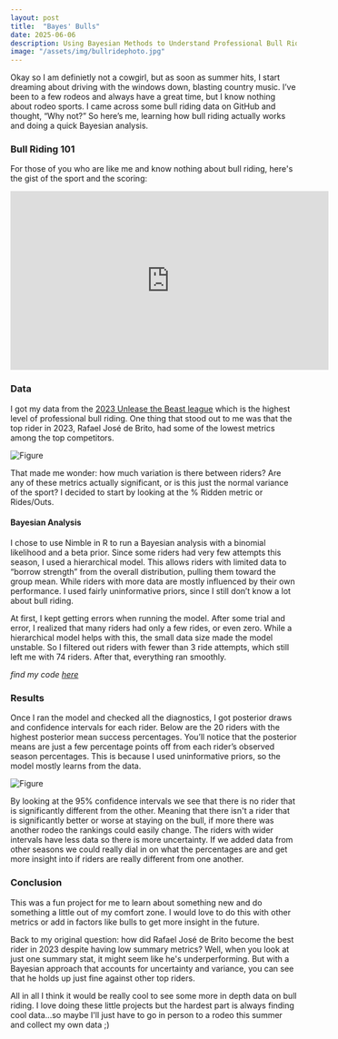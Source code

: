 ```yaml
---
layout: post
title:  "Bayes' Bulls"
date: 2025-06-06
description: Using Bayesian Methods to Understand Professional Bull Riders
image: "/assets/img/bullridephoto.jpg"
---
```


<p class="intro"><span class="dropcap">O</span>kay so I am definietly not a cowgirl, but as soon as summer hits, I start dreaming about driving with the windows down, blasting country music. I’ve been to a few rodeos and always have a great time, but I know nothing about rodeo sports. I came across some bull riding data on GitHub and thought, “Why not?” So here’s me, learning how bull riding actually works and doing a quick Bayesian analysis.</p>

### Bull Riding 101

For those of you who are like me and know nothing about bull riding, here's the gist of the sport and the scoring:

<iframe width="560" height="315" 
        src="https://www.youtube.com/embed/ZSNnK14uRGE" 
        frameborder="0" 
        allow="accelerometer; autoplay; clipboard-write; encrypted-media; gyroscope; picture-in-picture; web-share" 
        allowfullscreen>
</iframe>



### Data

I got my data from the [2023 Unlease the Beast league](https://azcms.pbr.com/statistics/rider/?season=2023&tour=PBR-US) which is the highest level of professional bull riding. One thing that stood out to me was that the top rider in 2023, Rafael José de Brito, had some of the lowest metrics among the top competitors.

![Figure]({{site.url}}/{{site.baseurl}}/assets/img/bullridetable.jpg)

That made me wonder: how much variation is there between riders? Are any of these metrics actually significant, or is this just the normal variance of the sport? I decided to start by looking at the % Ridden metric or Rides/Outs.

#### Bayesian Analysis

I chose to use Nimble in R to run a Bayesian analysis with a binomial likelihood and a beta prior. Since some riders had very few attempts this season, I used a hierarchical model. This allows riders with limited data to “borrow strength” from the overall distribution, pulling them toward the group mean. While riders with more data are mostly influenced by their own performance. I used fairly uninformative priors, since I still don’t know a lot about bull riding.

At first, I kept getting errors when running the model. After some trial and error, I realized that many riders had only a few rides, or even zero. While a hierarchical model helps with this, the small data size made the model unstable. So I filtered out riders with fewer than 3 ride attempts, which still left me with 74 riders. After that, everything ran smoothly.

*find my code [here](https://github.com/annafellars/BayesRodeo)*

### Results

Once I ran the model and checked all the diagnostics, I got posterior draws and confidence intervals for each rider. Below are the 20 riders with the highest posterior mean success percentages. You’ll notice that the posterior means are just a few percentage points off from each rider’s observed season percentages. This is because I used uninformative priors, so the model mostly learns from the data.

![Figure]({{site.url}}/{{site.baseurl}}/assets/img/bullrideplot.jpg)

By looking at the 95% confidence intervals we see that there is no rider that is significantly different from the other. Meaning that there isn't a rider that is significantly better or worse at staying on the bull, if more there was another rodeo the rankings could easily change. The riders with wider intervals have less data so there is more uncertainty. If we added data from other seasons we could really dial in on what the percentages are and get more insight into if riders are really different from one another.


### Conclusion
This was a fun project for me to learn about something new and do something a little out of my comfort zone. I would love to do this with other metrics or add in factors like bulls to get more insight in the future. 

Back to my original question: how did Rafael José de Brito become the best rider in 2023 despite having low summary metrics? Well, when you look at just one summary stat, it might seem like he's underperforming. But with a Bayesian approach that accounts for uncertainty and variance, you can see that he holds up just fine against other top riders.

All in all I think it would be really cool to see some more in depth data on bull riding. I love doing these little projects but the hardest part is always finding cool data...so maybe I'll just have to go in person to a rodeo this summer and collect my own data ;)